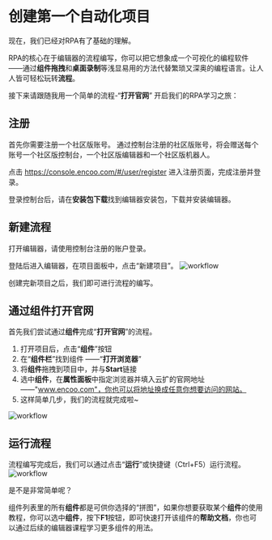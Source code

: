 # 创建第一个自动化项目

现在，我们已经对RPA有了基础的理解。

RPA的核心在于编辑器的流程编写，你可以把它想象成一个可视化的编程软件 ——通过**组件拖拽**和**桌面录制**等浅显易用的方法代替繁琐又深奥的编程语言。让人人皆可轻松玩转**流程**。

接下来请跟随我用一个简单的流程-“**打开官网**” 开启我们的RPA学习之旅：

## 注册
首先你需要注册一个社区版账号。
通过控制台注册的社区版账号，将会赠送每个账号一个社区版控制台，一个社区版编辑器和一个社区版机器人。

点击 https://console.encoo.com/#/user/register 进入注册页面，完成注册并登录。

登录控制台后，请在**安装包下载**找到编辑器安装包，下载并安装编辑器。

## 新建流程
打开编辑器，请使用控制台注册的账户登录。

登陆后进入编辑器，在项目面板中，点击“新建项目”。
![workflow](https://docimages.blob.core.chinacloudapi.cn/images/Kris/firstworkflow/createproject.gif)

创建完新项目之后，我们即可进行流程的编写。

## 通过组件打开官网
首先我们尝试通过**组件**完成“**打开官网**”的流程。
1. 打开项目后，点击“**组件**”按钮
2. 在“**组件栏**”找到组件 ——“**打开浏览器**”
3. 将**组件**拖拽到项目中，并与**Start**链接
4. 选中**组件**，在**属性面板**中指定浏览器并填入云扩的官网地址 ——"www.encoo.com"，你也可以将地址换成任意你想要访问的网站。
5. 这样简单几步，我们的流程就完成啦~

![workflow](https://docimages.blob.core.chinacloudapi.cn/images/Kris/firstworkflow/addacitivity.gif)

## 运行流程
流程编写完成后，我们可以通过点击“**运行**”或快捷键（Ctrl+F5）运行流程。
![workflow](https://docimages.blob.core.chinacloudapi.cn/images/Kris/firstworkflow/runworkflow.gif)

是不是非常简单呢？

组件列表里的所有**组件**都是可供你选择的“拼图”，如果你想要获取某个**组件**的使用教程，你可以选中**组件**，按下**F1**按钮，即可快速打开该组件的**帮助文档**，你也可以通过后续的编辑器课程学习更多组件的用法。



<!-- ## 通过录制打开官网
除了使用**拖拽组件**的方式，我们还可以使用更便利的**桌面录制**方式完成“**打开官网**”的流程。
1. 打开项目后，选中工具栏中的“**录制**”
2. 单击**开始录制**，即可进行录制操作
3. 在你的桌面打开浏览器，并在浏览器中输入www.encoo.com，单击**回车**访问网页
4. 完成访问后单击**esc**退出录制
5. 你可以看到 ！！！啥也看不到录制一点都不好用 -->




